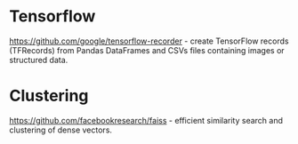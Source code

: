 # Tensorflow
https://github.com/google/tensorflow-recorder - create TensorFlow records (TFRecords) from Pandas DataFrames and CSVs files containing images or structured data.


# Clustering
https://github.com/facebookresearch/faiss - efficient similarity search and clustering of dense vectors.
